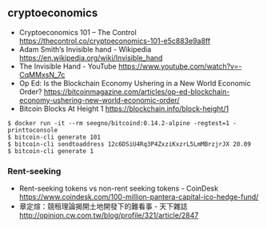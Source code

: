 ## cryptoeconomics

* Cryptoeconomics 101 – The Control https://thecontrol.co/cryptoeconomics-101-e5c883e9a8ff
* Adam Smith’s Invisible hand - Wikipedia https://en.wikipedia.org/wiki/Invisible_hand
* The Invisible Hand - YouTube https://www.youtube.com/watch?v=-CqMMxsN_7c
* Op Ed: Is the Blockchain Economy Ushering in a New World Economic Order? https://bitcoinmagazine.com/articles/op-ed-blockchain-economy-ushering-new-world-economic-order/
* Bitcoin Blocks At Height 1 https://blockchain.info/block-height/1

```
$ docker run -it --rm seegno/bitcoind:0.14.2-alpine -regtest=1 -printtoconsole
$ bitcoin-cli generate 101
$ bitcoin-cli sendtoaddress 12c6DSiU4Rq3P4ZxziKxzrL5LmMBrzjrJX 20.09
$ bitcoin-cli generate 1
```


### Rent-seeking

* Rent-seeking tokens vs non-rent seeking tokens - CoinDesk  https://www.coindesk.com/100-million-pantera-capital-ico-hedge-fund/
* 章定煊：競租理論揭開土地開發下的難看事 - 天下雜誌 http://opinion.cw.com.tw/blog/profile/321/article/2847